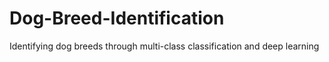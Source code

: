 # Dog-Breed-Identification
Identifying dog breeds through multi-class classification and deep learning  
